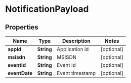 
# NotificationPayload

## Properties
Name | Type | Description | Notes
------------ | ------------- | ------------- | -------------
**appId** | **String** | Application id |  [optional]
**msisdn** | **String** | MSISDN |  [optional]
**eventId** | **String** | Event Id |  [optional]
**eventDate** | **String** | Event timestamp |  [optional]



